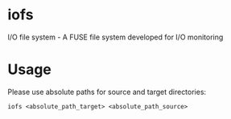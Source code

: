 # iofs
I/O file system - A FUSE file system developed for I/O monitoring

# Usage
Please use absolute paths for source and target directories:
```
iofs <absolute_path_target> <absolute_path_source>
```
